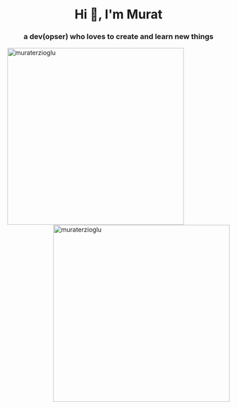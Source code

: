 <h1 align="center">Hi 👋, I'm Murat</h1>
<h3 align="center">a dev(opser) who loves to create and learn new things</h3>

<p><img align="left" width="400" src="https://github-readme-stats.vercel.app/api?username=muraterzioglu&show_icons=true&theme=dark&locale=en" alt="muraterzioglu" /></p>
<p><img align="right" width="400" src="https://github-readme-streak-stats.herokuapp.com/?user=muraterzioglu&theme=dark" alt="muraterzioglu" /></p>  
